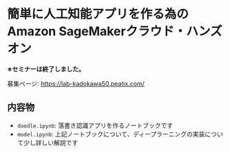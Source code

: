 # 簡単に人工知能アプリを作る為のAmazon SageMakerクラウド・ハンズオン

**※セミナーは終了しました。**

募集ページ: https://lab-kadokawa50.peatix.com/

## 内容物

- `doodle.ipynb`: 落書き認識アプリを作るノートブックです
- `model.ipynb`: 上記ノートブックについて、ディープラーニングの実装について少し詳しい解説です
